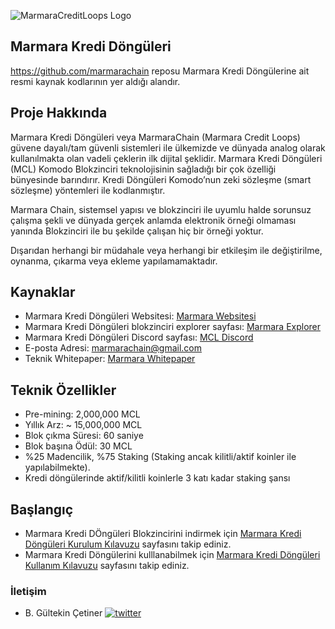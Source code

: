 ![MarmaraCreditLoops Logo](https://raw.githubusercontent.com/marmarachain/Marmara-v.1.0/master/MCL-Logo.png "Marmara Credit Loops Logo")

## Marmara Kredi Döngüleri
https://github.com/marmarachain reposu Marmara Kredi Döngülerine ait resmi kaynak kodlarının yer aldığı alandır.

## Proje Hakkında
Marmara Kredi Döngüleri veya MarmaraChain (Marmara Credit Loops) güvene dayalı/tam güvenli sistemleri ile ülkemizde ve dünyada analog olarak kullanılmakta olan vadeli çeklerin ilk dijital şeklidir. Marmara Kredi Döngüleri (MCL) Komodo Blokzinciri teknolojisinin sağladığı bir çok özelliği bünyesinde barındırır. Kredi Döngüleri Komodo’nun zeki sözleşme (smart sözleşme) yöntemleri ile kodlanmıştır. 

Marmara Chain, sistemsel yapısı ve blokzinciri ile uyumlu halde sorunsuz çalışma şekli ve dünyada gerçek anlamda elektronik örneği olmaması yanında Blokzinciri ile bu şekilde çalışan hiç bir örneği yoktur.

Dışarıdan herhangi bir müdahale veya herhangi bir etkileşim ile değiştirilme, oynanma, çıkarma veya ekleme yapılamamaktadır.

## Kaynaklar

- Marmara Kredi Döngüleri Websitesi: [Marmara Websitesi](http://marmara.io/)
- Marmara Kredi Döngüleri blokzinciri explorer sayfası: [Marmara Explorer](http://explorer.marmara.io/)
- Marmara Kredi Döngüleri Discord sayfası: [MCL Discord](https://discord.com/invite/DZDPAd)
- E-posta Adresi: [marmarachain@gmail.com](mailto:marmarachain@gmail.com)
- Teknik Whitepaper: [Marmara Whitepaper](http://marmara.io/IMSS2019_WhitePaper_English.pdf)


## Teknik Özellikler
- Pre-mining: 2,000,000 MCL
- Yıllık Arz: ~ 15,000,000 MCL
- Blok çıkma Süresi: 60 saniye
- Blok başına Ödül:  30 MCL
- %25 Madencilik, %75 Staking (Staking ancak kilitli/aktif koinler ile yapılabilmekte).
- Kredi döngülerinde aktif/kilitli koinlerle 3 katı kadar staking şansı

## Başlangıç

- Marmara Kredi DÖngüleri Blokzincirini indirmek için [Marmara Kredi Döngüleri Kurulum Kılavuzu](https://github.com/marmarachain/Marmara-v.1.0/blob/master/TR/MCL_Kurulum_Klavuzu.md) sayfasını takip ediniz.
- Marmara Kredi Döngülerini kulllanabilmek için [Marmara Kredi Döngüleri Kullanım Kılavuzu](https://github.com/marmarachain/Marmara-v.1.0/blob/master/TR/MCL_Kullan%C4%B1m_Klavuzu.md) sayfasını takip ediniz.

### İletişim
- B. Gültekin Çetiner [![twitter](https://img.shields.io/twitter/follow/drcetiner?style=social)](https://twitter.com/drcetiner )
